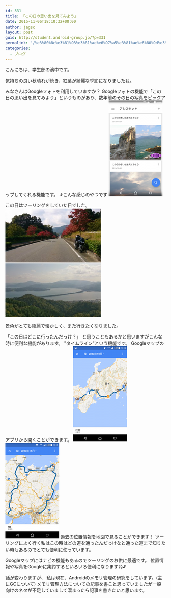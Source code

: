 ```yaml
---
id: 331
title: 「この日の思い出を見てみよう」
date: 2015-11-06T18:10:32+00:00
author: jagsc
layout: post
guid: http://student.android-group.jp/?p=331
permalink: '/%e3%80%8c%e3%81%93%e3%81%ae%e6%97%a5%e3%81%ae%e6%80%9d%e3%81%84%e5%87%ba%e3%82%92%e8%a6%8b%e3%81%a6%e3%81%bf%e3%82%88%e3%81%86%e3%80%8d/'
categories:
  - ブログ
---
```

こんにちは、学生部の濱中です。

気持ちの良い秋晴れが続き、紅葉が綺麗な季節になりましたね。

みなさんはGoogleフォトを利用していますか？
Googleフォトの機能で「この日の思い出を見てみよう」というものがあり、数年前のその日の写真をピックアップしてくれる機能です。
↓こんな感じのやつです
<a href="../images/wp-content/uploads/2015/11/Screenshot_2015-11-06-17-00-15.png"><img class="alignnone size-medium wp-image-333" src="../images/wp-content/uploads/2015/11/Screenshot_2015-11-06-17-00-15-169x300.png" alt="Screenshot_2015-11-06-17-00-15" width="169" height="300" /></a>

この日はツーリングをしていた日でした。
<a href="../images/wp-content/uploads/2015/11/DSC_0139.jpg"><img class="alignnone size-medium wp-image-336" src="../images/wp-content/uploads/2015/11/DSC_0139-300x169.jpg" alt="DSC_0139" width="300" height="169" /></a>
<a href="../images/wp-content/uploads/2015/11/DSC_0154.jpg"><img class="alignnone size-medium wp-image-335" src="../images/wp-content/uploads/2015/11/DSC_0154-300x169.jpg" alt="DSC_0154" width="300" height="169" /></a>

景色がとても綺麗で懐かしく、また行きたくなりました。

「この日はどこに行ったんだっけ？」
と思うこともあるかと思いますがこんな時に便利な機能があります。
"タイムライン"という機能です。
Googleマップのアプリから開くことができます。
<a href="../images/wp-content/uploads/2015/11/Screenshot_2015-11-06-17-15-54.png"><img class="alignnone size-medium wp-image-334" src="../images/wp-content/uploads/2015/11/Screenshot_2015-11-06-17-15-54-169x300.png" alt="Screenshot_2015-11-06-17-15-54" width="169" height="300" /></a>
<a href="../images/wp-content/uploads/2015/11/Screenshot_2015-11-06-17-15-19.png"><img class="alignnone size-medium wp-image-332" src="../images/wp-content/uploads/2015/11/Screenshot_2015-11-06-17-15-19-169x300.png" alt="Screenshot_2015-11-06-17-15-19" width="169" height="300" /></a>
過去の位置情報を地図で見ることができます！
ツーリングによく行く私はこの時はどの道を通ったんだっけなと通った道まで知りたい時もあるのでとても便利に使っています。

Googleマップにはナビの機能もあるのでツーリングのお供に最適です。
位置情報や写真をGoogleに集約するといろいろ便利になりますね♪

話が変わりますが、
私は現在、Androidのメモリ管理の研究をしています。(主にGCについて)
メモリ管理方法についての記事を書こと思っていましたが一般向けのネタが不足していまして溜まったら記事を書きたいと思います。